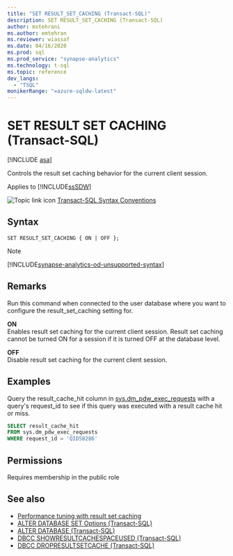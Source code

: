 ```yaml
---
title: "SET RESULT_SET_CACHING (Transact-SQL)"
description: SET RESULT_SET_CACHING (Transact-SQL)
author: mstehrani
ms.author: emtehran
ms.reviewer: wiassaf
ms.date: 04/16/2020
ms.prod: sql
ms.prod_service: "synapse-analytics"
ms.technology: t-sql
ms.topic: reference
dev_langs:
  - "TSQL"
monikerRange: "=azure-sqldw-latest"
---
```

# SET RESULT SET CACHING (Transact-SQL) 

[!INCLUDE [asa](../../includes/applies-to-version/asa.md)]

Controls the result set caching behavior for the current client session.  

Applies to [!INCLUDE[ssSDW](../../includes/sssdwfull-md.md)]  
  
 ![Topic link icon](../../database-engine/configure-windows/media/topic-link.gif "Topic link icon") [Transact-SQL Syntax Conventions](../../t-sql/language-elements/transact-sql-syntax-conventions-transact-sql.md)  
  
## Syntax

```syntaxsql
SET RESULT_SET_CACHING { ON | OFF };
```  

> [!NOTE]
> [!INCLUDE[synapse-analytics-od-unsupported-syntax](../../includes/synapse-analytics-od-unsupported-syntax.md)]

## Remarks  

Run this command when connected to the user database where you want to configure the result_set_caching setting for.

**ON**   
Enables result set caching for the current client session.  Result set caching cannot be turned ON for a session if it is turned OFF at the database level.

**OFF**   
Disable result set caching for the current client session.

## Examples

Query the result_cache_hit column in [sys.dm_pdw_exec_requests](../../relational-databases/system-dynamic-management-views/sys-dm-pdw-exec-requests-transact-sql.md) with a query's request_id to see if this query was executed with a result cache hit or miss.

```sql
SELECT result_cache_hit
FROM sys.dm_pdw_exec_requests
WHERE request_id = 'QID58286'
```

## Permissions

Requires membership in the public role

## See also

- [Performance tuning with result set caching](/azure/sql-data-warehouse/performance-tuning-result-set-caching)
- [ALTER DATABASE SET Options &#40;Transact-SQL&#41;](./alter-database-transact-sql-set-options.md?preserve-view=true&view=azure-sqldw-latest&preserve-view=true)
- [ALTER DATABASE &#40;Transact-SQL&#41;](./alter-database-transact-sql.md?preserve-view=true&view=azure-sqldw-latest&preserve-view=true)
- [DBCC SHOWRESULTCACHESPACEUSED (Transact-SQL)](../database-console-commands/dbcc-showresultcachespaceused-transact-sql.md)
- [DBCC DROPRESULTSETCACHE (Transact-SQL)](../database-console-commands/dbcc-dropresultsetcache-transact-sql.md)
